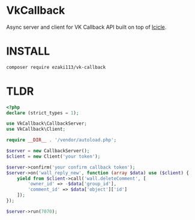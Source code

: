 VkCallback
====

Async server and client for VK Callback API built on top of [Icicle](https://github.com/icicleio).

INSTALL
===
```bash
composer require ezaki113/vk-callback
```

TLDR
===

```php
<?php
declare (strict_types = 1);

use VkCallback\CallbackServer;
use VkCallback\Client;

require __DIR__ . '/vendor/autoload.php';

$server = new CallbackServer();
$client = new Client('your token');

$server->confirm('your confirm callback token');
$server->on('wall_reply_new', function (array $data) use ($client) {
    yield from $client->call('wall.deleteComment', [
        'owner_id' => -$data['group_id'],
        'comment_id' => $data['object']['id']
    ]);
});

$server->run(7070);
```
